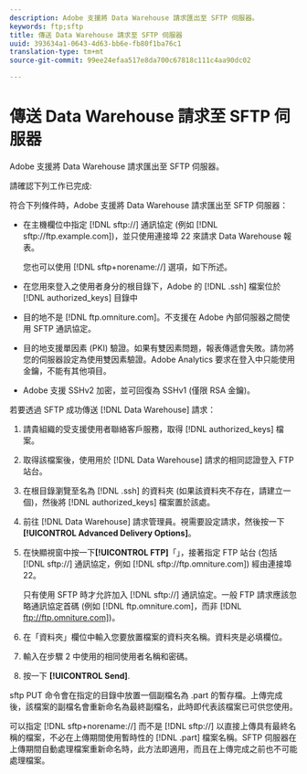 ```yaml
---
description: Adobe 支援將 Data Warehouse 請求匯出至 SFTP 伺服器。
keywords: ftp;sftp
title: 傳送 Data Warehouse 請求至 SFTP 伺服器
uuid: 393634a1-0643-4d63-bb6e-fb80f1ba76c1
translation-type: tm+mt
source-git-commit: 99ee24efaa517e8da700c67818c111c4aa90dc02

---
```



# 傳送 Data Warehouse 請求至 SFTP 伺服器

Adobe 支援將 Data Warehouse 請求匯出至 SFTP 伺服器。

請確認下列工作已完成:

符合下列條件時，Adobe 支援將 Data Warehouse 請求匯出至 SFTP 伺服器：

* 在主機欄位中指定 [!DNL sftp://] 通訊協定 (例如 [!DNL sftp://ftp.example.com])，並只使用連接埠 22 來請求 Data Warehouse 報表。

   您也可以使用 [!DNL sftp+norename://] 選項，如下所述。

* 在您用來登入之使用者身分的根目錄下，Adobe 的 [!DNL .ssh] 檔案位於 [!DNL authorized_keys] 目錄中

* 目的地不是 [!DNL ftp.omniture.com]。不支援在 Adobe 內部伺服器之間使用 SFTP 通訊協定。
* 目的地支援單因素 (PKI) 驗證。如果有雙因素問題，報表傳遞會失敗。請勿將您的伺服器設定為使用雙因素驗證。Adobe Analytics 要求在登入中只能使用金鑰，不能有其他項目。
* Adobe 支援 SSHv2 加密，並可回復為 SSHv1 (僅限 RSA 金鑰)。

若要透過 SFTP 成功傳送 [!DNL Data Warehouse] 請求：

1. 請貴組織的受支援使用者聯絡客戶服務，取得 [!DNL authorized_keys] 檔案。
1. 取得該檔案後，使用用於 [!DNL Data Warehouse] 請求的相同認證登入 FTP 站台。
1. 在根目錄瀏覽至名為 [!DNL .ssh] 的資料夾 (如果該資料夾不存在，請建立一個)，然後將 [!DNL authorized_keys] 檔案置於該處。

1. 前往 [!DNL Data Warehouse] 請求管理員。視需要設定請求，然後按一下 **[!UICONTROL Advanced Delivery Options]**。

1. 在快顯視窗中按一下&#x200B;**[!UICONTROL FTP]**「」，接著指定 FTP 站台 (包括 [!DNL sftp://] 通訊協定，例如 [!DNL sftp://ftp.omniture.com]) 經由連接埠 22。

   只有使用 SFTP 時才允許加入 [!DNL sftp://] 通訊協定。一般 FTP 請求應該忽略通訊協定首碼 (例如 [!DNL ftp.omniture.com]，而非 [!DNL ftp://ftp.omniture.com])。

1. 在「資料夾」欄位中輸入您要放置檔案的資料夾名稱。資料夾是必填欄位。
1. 輸入在步驟 2 中使用的相同使用者名稱和密碼。
1. 按一下 **[!UICONTROL Send]**.

sftp PUT 命令會在指定的目錄中放置一個副檔名為 .part 的暫存檔。上傳完成後，該檔案的副檔名會重新命名為最終副檔名，此時即代表該檔案已可供您使用。

可以指定 [!DNL sftp+norename://] 而不是 [!DNL sftp://] 以直接上傳具有最終名稱的檔案，不必在上傳期間使用暫時性的 [!DNL .part] 檔案名稱。SFTP 伺服器在上傳期間自動處理檔案重新命名時，此方法即適用，而且在上傳完成之前也不可能處理檔案。
